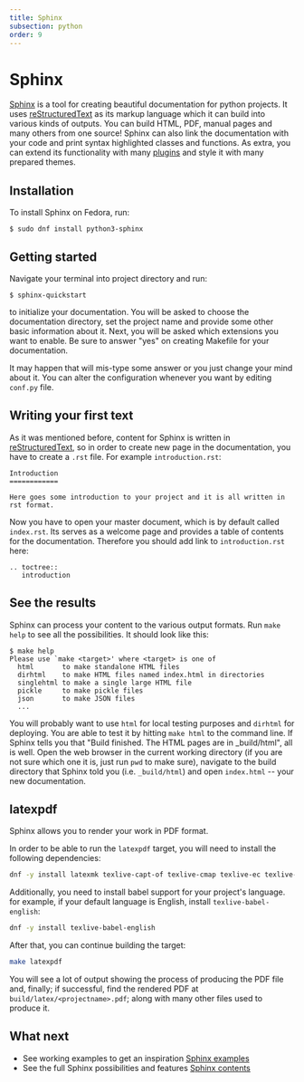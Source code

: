 ```yaml
---
title: Sphinx
subsection: python
order: 9
---
```


# Sphinx

[Sphinx](http://sphinx-doc.org/) is a tool for creating beautiful documentation for python projects. It uses [reStructuredText](http://docutils.sf.net/rst.html) as its markup language which it can build into various kinds of outputs. You can build HTML, PDF, manual pages and many others from one source! Sphinx can also link the documentation with your code and print syntax highlighted classes and functions. As extra, you can extend its functionality with many [plugins](http://sphinx-doc.org/develop.html#extensions) and style it with many prepared themes.


## Installation

To install Sphinx on Fedora, run:

```
$ sudo dnf install python3-sphinx
```


## Getting started

Navigate your terminal into project directory and run:

```
$ sphinx-quickstart
```

to initialize your documentation. You will be asked to choose the documentation directory, set the project name and provide some other basic information about it. Next, you will be asked which extensions you want to enable. Be sure to answer "yes" on creating Makefile for your documentation.

It may happen that will mis-type some answer or you just change your mind about it.
You can alter the configuration whenever you want by editing `conf.py` file.


## Writing your first text
As it was mentioned before, content for Sphinx is written in [reStructuredText](http://docutils.sf.net/rst.html), so in order to create new page in the documentation, you have to create a `.rst` file. For example `introduction.rst`:

```
Introduction
============

Here goes some introduction to your project and it is all written in rst format.
```

Now you have to open your master document, which is by default called `index.rst`.
Its serves as a welcome page and provides a table of contents for the documentation.
Therefore you should add link to `introduction.rst` here:

```
.. toctree::
   introduction
```

## See the results

Sphinx can process your content to the various output formats. Run `make help` to see all the possibilities. It should look like this:

```
$ make help
Please use `make <target>' where <target> is one of
  html       to make standalone HTML files
  dirhtml    to make HTML files named index.html in directories
  singlehtml to make a single large HTML file
  pickle     to make pickle files
  json       to make JSON files
  ...
```

You will probably want to use `html` for local testing purposes and `dirhtml` for deploying. You are able to test it by hitting `make html` to the command line. If Sphinx tells you that "Build finished. The HTML pages are in \_build/html", all is well. Open the web browser in the current working directory (if you are not sure which one it is, just run `pwd` to make sure), navigate to the build directory that Sphinx told you (i.e. `_build/html`) and open `index.html` -- your new documentation.

## latexpdf

Sphinx allows you to render your work in PDF format. 

In order to be able to run the `latexpdf` target, you will need to install the following dependencies:

``` sh
dnf -y install latexmk texlive-capt-of texlive-cmap texlive-ec texlive-fncychap texlive-framed texlive-makeindex texlive-metafont texlive-needspace texlive-parskip texlive-tabulary texlive-tex-gyre texlive-upquote texlive-wrapfig
```

Additionally, you need to install babel support for your project's language. for example, if your default language is English, install `texlive-babel-english`:

``` sh
dnf -y install texlive-babel-english
```

After that, you can continue building the target:

``` sh
make latexpdf
```

You will see a lot of output showing the process of producing the PDF file and, finally; if successful, find the rendered PDF at `build/latex/<projectname>.pdf`; along with many other files used to produce it. 

## What next
- See working examples to get an inspiration [Sphinx examples](http://sphinx-doc.org/examples.html)
- See the full Sphinx possibilities and features [Sphinx contents](http://sphinx-doc.org/contents.html)
